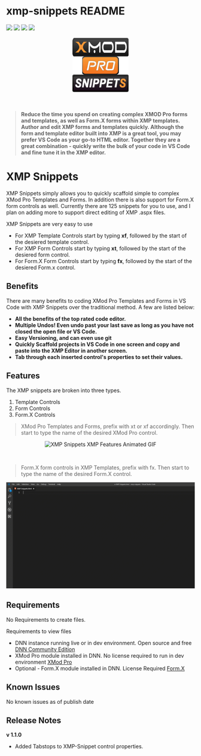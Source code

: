 # xmp-snippets README


[![](https://vsmarketplacebadge.apphb.com/version-short/SteveKrantzman.xmp-snippets.svg)](https://marketplace.visualstudio.com/items?itemName-SteveKrantzman.xmp-snippets) 
[![](https://vsmarketplacebadge.apphb.com/downloads-short/SteveKrantzman.xmp-snippets.svg)](https://marketplace.visualstudio.com/items?itemName-SteveKrantzman.xmp-snippets) 
[![](https://vsmarketplacebadge.apphb.com/rating-short/SteveKrantzman.xmp-snippets.svg)](https://marketplace.visualstudio.com/items?itemName-SteveKrantzman.xmp-snippets) 
[![](https://img.shields.io/badge/Dev--Community-XMP-orange.svg)](https://www.dnndev.com)

<p align="center"><img src="https://raw.githubusercontent.com/skrantzman/XMP-Snippets/master/XMP_Snippets_Logo.png" width="150" height="150" alt="XMP Snippets Logo"></p>
<br />

> __Reduce the time you spend on creating complex XMOD Pro forms and templates, as well as Form.X forms within XMP templates.  Author and edit XMP forms and templates quickly. Although the form and template editor built into XMP is a great tool, you may prefer VS Code as your go-to HTML editor. Together they are a great combination - quickly write the bulk of your code in VS Code and fine tune it in the XMP editor.__

# XMP Snippets

XMP Snippets simply allows you to quickly scaffold simple to complex XMod Pro Templates and Forms. In addition there is also support for Form.X form controls as well. Currently there are 125 snippets for you to use, and I plan on adding more to support direct editing of XMP .aspx files.

XMP Snippets are very easy to use

* For XMP Template Controls start by typing __xf__, followed by the start of the desiered template control.
* For XMP Form Controls start by typing __xt__, followed by the start of the desiered form control.
* For Form.X Form Controls start by typing __fx__, followed by the start of the desiered Form.x control.

## Benefits
There are many benefits to coding XMod Pro Templates and Forms in VS Code with XMP Snippets over the traditional method. A few are listed below:

* __All the benefits of the top rated code editor.__
* __Multiple Undos! Even undo past your last save as long as you have not closed the open file or VS Code.__
* __Easy Versioning, and can even use git__
* __Quickly Scaffold projects in VS Code in one screen and copy and paste into the XMP Editor in another screen.__
* __Tab through each inserted control's properties to set their values.__


## Features

The XMP snippets are broken into three types.
1. Template Controls
2. Form Controls
3. Form.X Controls
    
> XMod Pro Templates and Forms, prefix with xt or xf accordingly. Then start to type the name of the desired XMod Pro control.

<p align="center"><img src="https://raw.githubusercontent.com/skrantzman/XMP-Snippets/master/XMP_Snippets_XMP_Features.gif"   alt="XMP Snippets XMP Features Animated GIF"></p>

<br />

> Form.X form controls in XMP Templates, prefix with fx. Then start to type the name of the desired Form.X control.

<p align="center"><img src="https://raw.githubusercontent.com/skrantzman/XMP-Snippets/master/XMP_Snippets_FormX_Features.gif"   alt="XMP Snippets Form.X Features Animated GIF"></p>

## Requirements

No Requirements to create files.

Requirements to view files
* DNN instance running live or in dev environment. Open source and free [DNN Community Edition](https://www.dnnsoftware.com/community  "DNN Software Community Edition Page")
* XMod Pro module installed in DNN. No license required to run in dev environment [XMod Pro](https://www.dnndev.com  "XMod Pro Home Page")
* Optional - Form.X module installed in DNN. License Required [Form.X](http://reflectmediagroup.com/Products/XMod-Pro-Plugins/Details/prodid/18 "Form.X Home Page")

## Known Issues

No known issues as of publish date

## Release Notes

__v 1.1.0__ 
* Added Tabstops to XMP-Snippet control properties.


